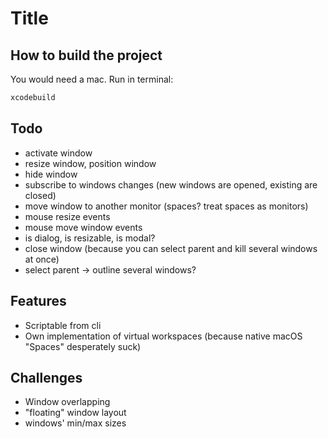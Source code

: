 # Title

## How to build the project

You would need a mac. Run in terminal:
```bash
xcodebuild
```

## Todo

- activate window
- resize window, position window
- hide window
- subscribe to windows changes (new windows are opened, existing are closed)
- move window to another monitor (spaces? treat spaces as monitors)
- mouse resize events
- mouse move window events
- is dialog, is resizable, is modal?
- close window (because you can select parent and kill several windows at once)
- select parent -> outline several windows?

## Features

- Scriptable from cli
- Own implementation of virtual workspaces (because native macOS "Spaces" desperately suck)

## Challenges

- Window overlapping
- "floating" window layout
- windows' min/max sizes